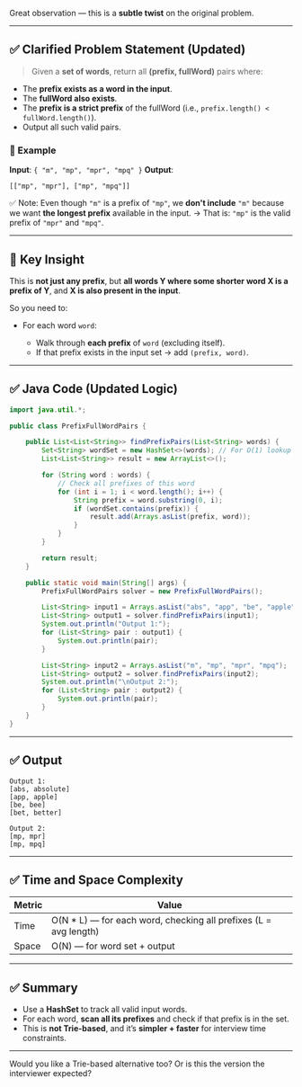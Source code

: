 Great observation — this is a **subtle twist** on the original problem.

---

## ✅ Clarified Problem Statement (Updated)

> Given a **set of words**, return all **(prefix, fullWord)** pairs where:

* The **prefix exists as a word in the input**.
* The **fullWord also exists**.
* The **prefix is a strict prefix** of the fullWord (i.e., `prefix.length() < fullWord.length()`).
* Output all such valid pairs.

### 🔁 Example

**Input**: `{ "m", "mp", "mpr", "mpq" }`
**Output**:

```
[["mp", "mpr"], ["mp", "mpq"]]
```

✅ Note: Even though `"m"` is a prefix of `"mp"`, we **don't include** `"m"` because we want **the longest prefix** available in the input.
→ That is: `"mp"` is the valid prefix of `"mpr"` and `"mpq"`.

---

## 🧠 Key Insight

This is **not just any prefix**, but **all words Y where some shorter word X is a prefix of Y**, and **X is also present in the input**.

So you need to:

* For each word `word`:

  * Walk through **each prefix** of `word` (excluding itself).
  * If that prefix exists in the input set → add `(prefix, word)`.

---

## ✅ Java Code (Updated Logic)

```java
import java.util.*;

public class PrefixFullWordPairs {

    public List<List<String>> findPrefixPairs(List<String> words) {
        Set<String> wordSet = new HashSet<>(words); // For O(1) lookup
        List<List<String>> result = new ArrayList<>();

        for (String word : words) {
            // Check all prefixes of this word
            for (int i = 1; i < word.length(); i++) {
                String prefix = word.substring(0, i);
                if (wordSet.contains(prefix)) {
                    result.add(Arrays.asList(prefix, word));
                }
            }
        }

        return result;
    }

    public static void main(String[] args) {
        PrefixFullWordPairs solver = new PrefixFullWordPairs();

        List<String> input1 = Arrays.asList("abs", "app", "be", "apple", "bee", "better", "bet", "absolute");
        List<String> output1 = solver.findPrefixPairs(input1);
        System.out.println("Output 1:");
        for (List<String> pair : output1) {
            System.out.println(pair);
        }

        List<String> input2 = Arrays.asList("m", "mp", "mpr", "mpq");
        List<String> output2 = solver.findPrefixPairs(input2);
        System.out.println("\nOutput 2:");
        for (List<String> pair : output2) {
            System.out.println(pair);
        }
    }
}
```

---

## ✅ Output

```
Output 1:
[abs, absolute]
[app, apple]
[be, bee]
[bet, better]

Output 2:
[mp, mpr]
[mp, mpq]
```

---

## ✅ Time and Space Complexity

| Metric | Value                                                             |
| ------ | ----------------------------------------------------------------- |
| Time   | O(N \* L) — for each word, checking all prefixes (L = avg length) |
| Space  | O(N) — for word set + output                                      |

---

## ✅ Summary

* Use a **HashSet** to track all valid input words.
* For each word, **scan all its prefixes** and check if that prefix is in the set.
* This is **not Trie-based**, and it’s **simpler + faster** for interview time constraints.

---

Would you like a Trie-based alternative too? Or is this the version the interviewer expected?
